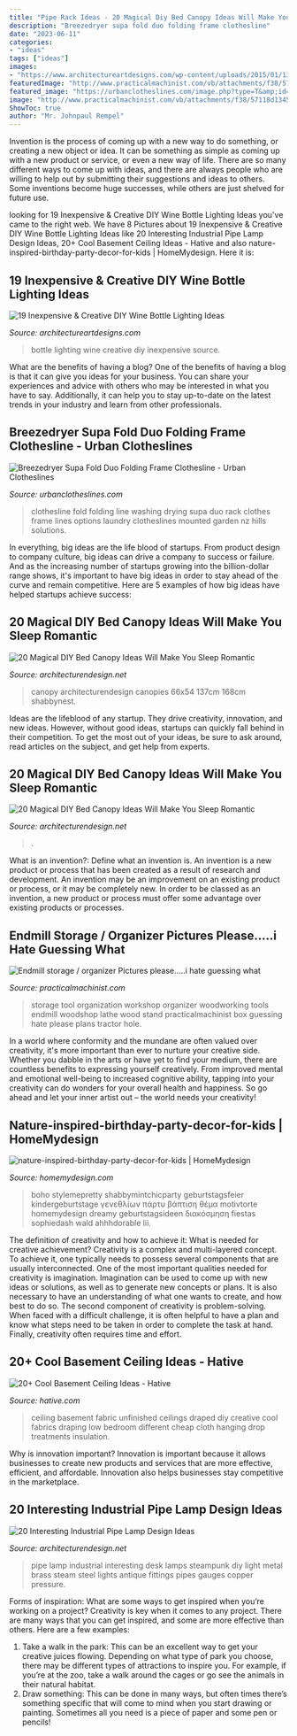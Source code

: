 ```yaml
---
title: "Pipe Rack Ideas - 20 Magical Diy Bed Canopy Ideas Will Make You Sleep Romantic"
description: "Breezedryer supa fold duo folding frame clothesline"
date: "2023-06-11"
categories:
- "ideas"
tags: ["ideas"]
images:
- "https://www.architectureartdesigns.com/wp-content/uploads/2015/01/132.jpg"
featuredImage: "http://www.practicalmachinist.com/vb/attachments/f38/57118d1345281062-endmill-storage-organizer-pictures-please-i-hate-guessing-what-they-look-like-37163_157778700909945_100000334475674_360370_316121_n.jpg"
featured_image: "https://urbanclotheslines.com/image.php?type=T&amp;id=50040"
image: "http://www.practicalmachinist.com/vb/attachments/f38/57118d1345281062-endmill-storage-organizer-pictures-please-i-hate-guessing-what-they-look-like-37163_157778700909945_100000334475674_360370_316121_n.jpg"
ShowToc: true
author: "Mr. Johnpaul Rempel"
---
```



Invention is the process of coming up with a new way to do something, or creating a new object or idea. It can be something as simple as coming up with a new product or service, or even a new way of life. There are so many different ways to come up with ideas, and there are always people who are willing to help out by submitting their suggestions and ideas to others. Some inventions become huge successes, while others are just shelved for future use.

	

		
looking for 19 Inexpensive &amp; Creative DIY Wine Bottle Lighting Ideas you've came to the right web. We have 8 Pictures about 19 Inexpensive &amp; Creative DIY Wine Bottle Lighting Ideas like 20 Interesting Industrial Pipe Lamp Design Ideas, 20+ Cool Basement Ceiling Ideas - Hative and also nature-inspired-birthday-party-decor-for-kids | HomeMydesign. Here it is:
		
    
## 19 Inexpensive &amp; Creative DIY Wine Bottle Lighting Ideas

<img loading=lazy src="https://www.architectureartdesigns.com/wp-content/uploads/2015/01/132.jpg" onerror="this.onerror=null;this.src='https://tse2.mm.bing.net/th?id=OIP.wnlXkjgBuGsg_0Sxwx_JEgHaLJ&amp;pid=15.1';" alt="19 Inexpensive &amp; Creative DIY Wine Bottle Lighting Ideas">

_Source: architectureartdesigns.com_

>bottle lighting wine creative diy inexpensive source. 

	

What are the benefits of having a blog?
One of the benefits of having a blog is that it can give you ideas for your business. You can share your experiences and advice with others who may be interested in what you have to say. Additionally, it can help you to stay up-to-date on the latest trends in your industry and learn from other professionals.

    
## Breezedryer Supa Fold Duo Folding Frame Clothesline - Urban Clotheslines

<img loading=lazy src="https://urbanclotheslines.com/image.php?type=T&amp;id=50040" onerror="this.onerror=null;this.src='https://tse3.mm.bing.net/th?id=OIP.cuHsE9WGt04yGZ72cJvutQHaLS&amp;pid=15.1';" alt="Breezedryer Supa Fold Duo Folding Frame Clothesline - Urban Clotheslines">

_Source: urbanclotheslines.com_

>clothesline fold folding line washing drying supa duo rack clothes frame lines options laundry clotheslines mounted garden nz hills solutions. 

	

In everything, big ideas are the life blood of startups. From product design to company culture, big ideas can drive a company to success or failure. And as the increasing number of startups growing into the billion-dollar range shows, it's important to have big ideas in order to stay ahead of the curve and remain competitive. Here are 5 examples of how big ideas have helped startups achieve success: 
    
## 20 Magical DIY Bed Canopy Ideas Will Make You Sleep Romantic

<img loading=lazy src="https://cdn.architecturendesign.net/wp-content/uploads/2015/07/AD-DIY-Bed-Canopy-13.jpg" onerror="this.onerror=null;this.src='https://tse3.mm.bing.net/th?id=OIP.0zYA2rPhrQMR70Ooj5WczwHaJ4&amp;pid=15.1';" alt="20 Magical DIY Bed Canopy Ideas Will Make You Sleep Romantic">

_Source: architecturendesign.net_

>canopy architecturendesign canopies 66x54 137cm 168cm shabbynest. 

	

Ideas are the lifeblood of any startup. They drive creativity, innovation, and new ideas. However, without good ideas, startups can quickly fall behind in their competition. To get the most out of your ideas, be sure to ask around, read articles on the subject, and get help from experts.

    
## 20 Magical DIY Bed Canopy Ideas Will Make You Sleep Romantic

<img loading=lazy src="https://cdn.architecturendesign.net/wp-content/uploads/2015/07/AD-DIY-Bed-Canopy-11.jpg" onerror="this.onerror=null;this.src='https://tse3.mm.bing.net/th?id=OIP.FZB2nXjLbgdkWaOOh5AVIAHaLG&amp;pid=15.1';" alt="20 Magical DIY Bed Canopy Ideas Will Make You Sleep Romantic">

_Source: architecturendesign.net_

>. 

	

What is an invention?: Define what an invention is.
An invention is a new product or process that has been created as a result of research and development. An invention may be an improvement on an existing product or process, or it may be completely new. In order to be classed as an invention, a new product or process must offer some advantage over existing products or processes.

    
## Endmill Storage / Organizer Pictures Please.....i Hate Guessing What

<img loading=lazy src="http://www.practicalmachinist.com/vb/attachments/f38/57118d1345281062-endmill-storage-organizer-pictures-please-i-hate-guessing-what-they-look-like-37163_157778700909945_100000334475674_360370_316121_n.jpg" onerror="this.onerror=null;this.src='https://tse1.mm.bing.net/th?id=OIP.2h33dFeMTwQmoyajQXUKsQHaFj&amp;pid=15.1';" alt="Endmill storage / organizer Pictures please.....i hate guessing what">

_Source: practicalmachinist.com_

>storage tool organization workshop organizer woodworking tools endmill woodshop lathe wood stand practicalmachinist box guessing hate please plans tractor hole. 

	

In a world where conformity and the mundane are often valued over creativity, it's more important than ever to nurture your creative side. Whether you dabble in the arts or have yet to find your medium, there are countless benefits to expressing yourself creatively. From improved mental and emotional well-being to increased cognitive ability, tapping into your creativity can do wonders for your overall health and happiness. So go ahead and let your inner artist out – the world needs your creativity!

    
## Nature-inspired-birthday-party-decor-for-kids | HomeMydesign

<img loading=lazy src="https://homemydesign.com/wp-content/uploads/2019/05/nature-inspired-birthday-party-decor-for-kids.jpg" onerror="this.onerror=null;this.src='https://tse3.mm.bing.net/th?id=OIP.cEhq-xJcX2YAThrjFP-BXAHaLH&amp;pid=15.1';" alt="nature-inspired-birthday-party-decor-for-kids | HomeMydesign">

_Source: homemydesign.com_

>boho stylemepretty shabbymintchicparty geburtstagsfeier kindergeburtstage γενεθλίων πάρτυ βάπτιση θέμα motivtorte homemydesign dreamy geburtstagsideen διακόσμηση fiestas sophiedash wald ahhhdorable lii. 

	

The definition of creativity and how to achieve it: What is needed for creative achievement?
Creativity is a complex and multi-layered concept. To achieve it, one typically needs to possess several components that are usually interconnected. One of the most important qualities needed for creativity is imagination. Imagination can be used to come up with new ideas or solutions, as well as to generate new concepts or plans. It is also necessary to have an understanding of what one wants to create, and how best to do so. The second component of creativity is problem-solving. When faced with a difficult challenge, it is often helpful to have a plan and know what steps need to be taken in order to complete the task at hand. Finally, creativity often requires time and effort.

    
## 20+ Cool Basement Ceiling Ideas - Hative

<img loading=lazy src="https://hative.com/wp-content/uploads/2014/05/basement-ceiling-ideas/10-fabric-basement-ceiling.jpg" onerror="this.onerror=null;this.src='https://tse1.mm.bing.net/th?id=OIP.Uq68x3GP3c-Gd05eaCbOcAHaE7&amp;pid=15.1';" alt="20+ Cool Basement Ceiling Ideas - Hative">

_Source: hative.com_

>ceiling basement fabric unfinished ceilings draped diy creative cool fabrics draping low bedroom different cheap cloth hanging drop treatments insulation. 

	

Why is innovation important?
Innovation is important because it allows businesses to create new products and services that are more effective, efficient, and affordable. Innovation also helps businesses stay competitive in the marketplace.

    
## 20 Interesting Industrial Pipe Lamp Design Ideas

<img loading=lazy src="http://cdn.architecturendesign.net/wp-content/uploads/2016/01/AD-Interesting-Industrial-Pipe-Lamp-Design-Ideas-13.jpg" onerror="this.onerror=null;this.src='https://tse4.mm.bing.net/th?id=OIP.uQuqeNdghW3OgeyNx0LucQHaKU&amp;pid=15.1';" alt="20 Interesting Industrial Pipe Lamp Design Ideas">

_Source: architecturendesign.net_

>pipe lamp industrial interesting desk lamps steampunk diy light metal brass steam steel lights antique fittings pipes gauges copper pressure. 

	

Forms of inspiration: What are some ways to get inspired when you’re working on a project?
Creativity is key when it comes to any project. There are many ways that you can get inspired, and some are more effective than others. Here are a few examples: 
1. Take a walk in the park: This can be an excellent way to get your creative juices flowing. Depending on what type of park you choose, there may be different types of attractions to inspire you. For example, if you’re at the zoo, take a walk around the cages or go see the animals in their natural habitat. 
2. Draw something: This can be done in many ways, but often times there’s something specific that will come to mind when you start drawing or painting. Sometimes all you need is a piece of paper and some pen or pencils!

